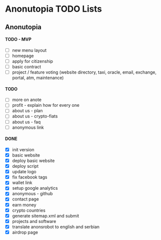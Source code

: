 # Anonutopia TODO Lists

## Anonutopia

#### TODO - MVP

- [ ] new menu layout
- [ ] homepage
- [ ] apply for citizenship
- [ ] basic contract
- [ ] project / feature voting (website directory, taxi, oracle, email, exchange, portal, atm, maintenance)

#### TODO

- [ ] more on anote
- [ ] profit - explain how for every one
- [ ] about us - plan
- [ ] about us - crypto-fiats
- [ ] about us - faq
- [ ] anonymous link

#### DONE

- [x] init version
- [x] basic website
- [x] deploy basic website
- [x] deploy script
- [x] update logo
- [x] fix facebook tags
- [x] wallet link
- [x] setup google analytics
- [x] anonymous - github
- [x] contact page
- [x] earn money
- [x] crypto countries
- [x] generate sitemap.xml and submit
- [x] projects and software
- [x] translate anonsrobot to english and serbian
- [x] airdrop page
